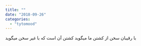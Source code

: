 ```yaml
---
title: ""
date: "2018-09-26"
categories: 
  - "tytomood"
---
```


با رقیبان سخن از کشتن ما میگوید کشتن آن است که با غیر سخن میگوید
